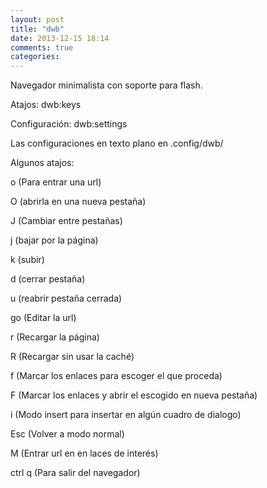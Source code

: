 ```yaml
---
layout: post
title: "dwb"
date: 2013-12-15 18:14
comments: true
categories: 
---
```

Navegador minimalista con soporte para flash.

Atajos: dwb:keys

Configuración: dwb:settings

Las configuraciones en texto plano en .config/dwb/

Algunos atajos:

o (Para entrar una url)

O (abrirla en una nueva pestaña)

J (Cambiar entre pestañas)

j (bajar por la página)

k (subir)

d (cerrar pestaña)

u (reabrir pestaña cerrada)

go (Editar la url)

r (Recargar la página)

R (Recargar sin usar la caché)

f (Marcar los enlaces para escoger el que proceda)

F (Marcar los enlaces y abrir el escogido en nueva pestaña)

i (Modo insert para insertar en algún cuadro de dialogo)

Esc (Volver a modo normal)

M (Entrar url en en laces de interés)

ctrl q (Para salir del navegador)

